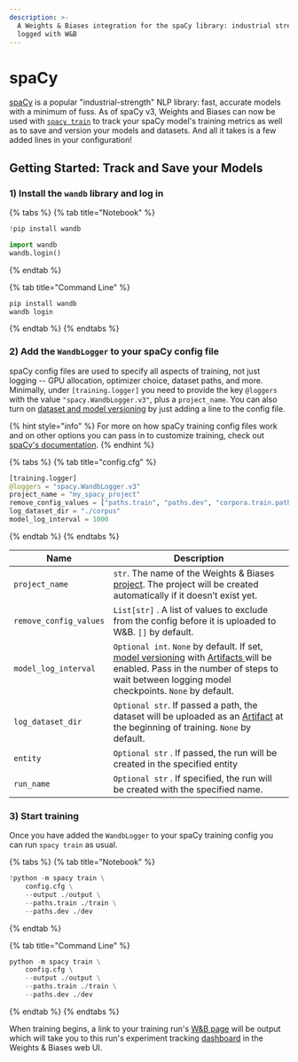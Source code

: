 ```yaml
---
description: >-
  A Weights & Biases integration for the spaCy library: industrial strength NLP,
  logged with W&B
---
```


# spaCy

[spaCy](https://spacy.io) is a popular "industrial-strength" NLP library: fast, accurate models with a minimum of fuss. As of spaCy v3, Weights and Biases can now be used with [`spacy train`](https://spacy.io/api/cli#train) to track your spaCy model's training metrics as well as to save and version your models and datasets. And all it takes is a few added lines in your configuration!

## Getting Started: Track and Save your Models

### **1)** **Install the `wandb` library and log in**

{% tabs %}
{% tab title="Notebook" %}
```python
!pip install wandb

import wandb
wandb.login()
```
{% endtab %}

{% tab title="Command Line" %}
```python
pip install wandb
wandb login
```
{% endtab %}
{% endtabs %}

### **2) Add the `WandbLogger` to your spaCy config file**

spaCy config files are used to specify all aspects of training, not just logging -- GPU allocation, optimizer choice, dataset paths, and more. Minimally, under `[training.logger]` you need to provide the key `@loggers` with the value `"spacy.WandbLogger.v3"`, plus a `project_name`. You can also turn on [dataset and model versioning](broken-reference) by just adding a line to the config file.

{% hint style="info" %}
For more on how spaCy training config files work and on other options you can pass in to customize training, check out [spaCy's documentation](https://spacy.io/usage/training).
{% endhint %}

{% tabs %}
{% tab title="config.cfg" %}
```python
[training.logger]
@loggers = "spacy.WandbLogger.v3"
project_name = "my_spacy_project"
remove_config_values = ["paths.train", "paths.dev", "corpora.train.path", "corpora.dev.path"]
log_dataset_dir = "./corpus"
model_log_interval = 1000
```
{% endtab %}
{% endtabs %}

| Name                   | Description                                                                                                                                                                                                                                     |
| ---------------------- | ----------------------------------------------------------------------------------------------------------------------------------------------------------------------------------------------------------------------------------------------- |
| `project_name`         | `str`. The name of the Weights & Biases [project](../../ref/app/pages/project-page.md). The project will be created automatically if it doesn’t exist yet.                                                                                      |
| `remove_config_values` | `List[str]` . A list of values to exclude from the config before it is uploaded to W\&B. `[]` by default.                                                                                                                                       |
| `model_log_interval`   | `Optional int`. `None` by default. If set, [model versioning](../artifacts-1/model-versioning.md) with [Artifacts ](broken-reference)will be enabled. Pass in the number of steps to wait between logging model checkpoints. `None` by default. |
| `log_dataset_dir`      | `Optional str`. If passed a path, the dataset will be uploaded as an [Artifact](broken-reference) at the beginning of training. `None` by default.                                                                                              |
| `entity`               | `Optional str` . If passed, the run will be created in the specified entity                                                                                                                                                                     |
| `run_name`             | `Optional str` . If specified, the run will be created with the specified name.                                                                                                                                                                 |

### 3) Start training

Once you have added the `WandbLogger` to your spaCy training config you can run `spacy train` as usual.

{% tabs %}
{% tab title="Notebook" %}
```python
!python -m spacy train \
    config.cfg \
    --output ./output \
    --paths.train ./train \
    --paths.dev ./dev
```
{% endtab %}

{% tab title="Command Line" %}
```python
python -m spacy train \
    config.cfg \
    --output ./output \
    --paths.train ./train \
    --paths.dev ./dev
```
{% endtab %}
{% endtabs %}

When training begins, a link to your training run's [W\&B page](../../ref/app/pages/run-page.md) will be output which will take you to this run's experiment tracking [dashboard](../track/app.md) in the Weights & Biases web UI.
